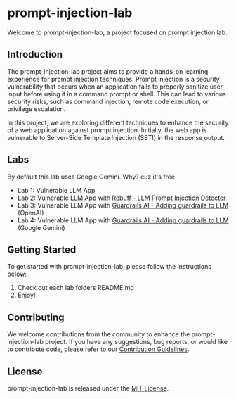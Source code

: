 # prompt-injection-lab

Welcome to prompt-injection-lab, a project focused on prompt injection lab.

## Introduction

The prompt-injection-lab project aims to provide a hands-on learning experience for prompt injection techniques. Prompt injection is a security vulnerability that occurs when an application fails to properly sanitize user input before using it in a command prompt or shell. This can lead to various security risks, such as command injection, remote code execution, or privilege escalation.

In this project, we are exploring different techniques to enhance the security of a web application against prompt injection. Initially, the web app is vulnerable to Server-Side Template Injection (SSTI) in the response output.



## Labs
By default this lab uses Google Gemini. Why? cuz it's free
- Lab 1: Vulnerable LLM App
- Lab 2: Vulnerable LLM App with [Rebuff - LLM Prompt Injection Detector](https://github.com/protectai/rebuff)
- Lab 3: Vulnerable LLM App with [Guardrails AI - Adding guardrails to LLM](https://github.com/guardrails-ai/guardrails) (OpenAI)
- Lab 4: Vulnerable LLM App with [Guardrails AI - Adding guardrails to LLM](https://github.com/guardrails-ai/guardrails) (Google Gemini)



## Getting Started

To get started with prompt-injection-lab, please follow the instructions below:

1. Check out each lab folders README.md
2. Enjoy!

## Contributing

We welcome contributions from the community to enhance the prompt-injection-lab project. If you have any suggestions, bug reports, or would like to contribute code, please refer to our [Contribution Guidelines](CONTRIBUTING.md).

## License

prompt-injection-lab is released under the [MIT License](LICENSE).

